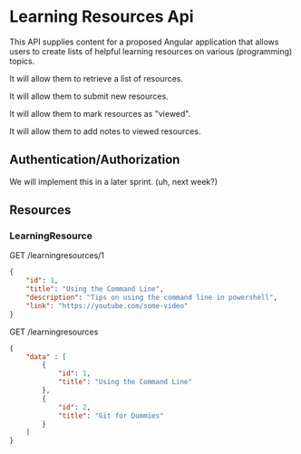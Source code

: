 # Learning Resources Api

This API supplies content for a proposed Angular application that allows users to create lists of helpful learning resources on various (programming) topics.

It will allow them to retrieve a list of resources.

It will allow them to submit new resources.

It will allow them to mark resources as "viewed".

It will allow them to add notes to viewed resources.

## Authentication/Authorization

We will implement this in a later sprint. (uh, next week?)

## Resources

### LearningResource

GET /learningresources/1

```json
{
    "id": 1,
    "title": "Using the Command Line",
    "description": "Tips on using the command line in powershell",
    "link": "https://youtube.com/some-video"
}
```

GET /learningresources

```json
{
    "data" : [
        {
            "id": 1,
            "title": "Using the Command Line"
        },
        {
            "id": 2,
            "title": "Git for Dummies"
        }
    ]
}
```
